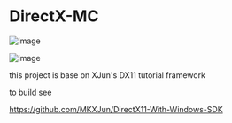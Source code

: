 # DirectX-MC

![image](https://github.com/StellarWarp/DirectX-MC/assets/49562703/268a1181-4892-461e-84a9-c55b99cc2080)

![image](https://github.com/StellarWarp/DirectX-MC/assets/49562703/0eedc076-f4cd-4b8a-91ee-babc49012484)

this project is base on XJun's DX11 tutorial framework

to build see

https://github.com/MKXJun/DirectX11-With-Windows-SDK
